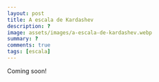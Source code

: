 ```yaml
---
layout: post
title: A escala de Kardashev
description: ?
image: assets/images/a-escala-de-kardashev.webp
summary: ?
comments: true
tags: [escala]
---
```


Coming soon!